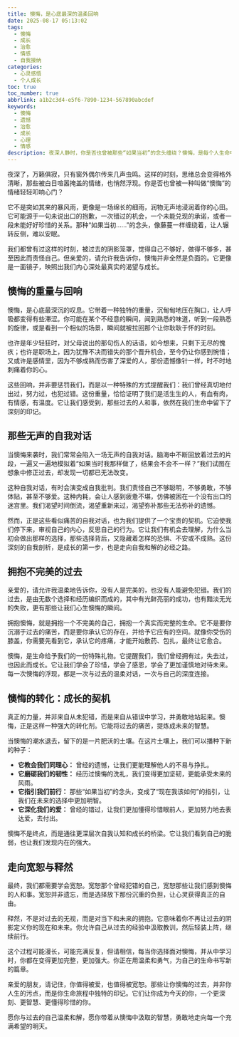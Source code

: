 ```yaml
---
title: 懊悔，是心底最深的温柔回响
date: 2025-08-17 05:13:02
tags:
  - 懊悔
  - 成长
  - 治愈
  - 情感
  - 自我接纳
categories:
  - 心灵感悟
  - 个人成长
toc: true
toc_number: true
abbrlink: a1b2c3d4-e5f6-7890-1234-567890abcdef
keywords:
  - 懊悔
  - 遗憾
  - 治愈
  - 成长
  - 心理
  - 情感
description: 夜深人静时，你是否也曾被那些“如果当初”的念头缠绕？懊悔，是每个人生命中都曾有过的沉重印记。它像一道无形的锁链，将我们困在过去。但请相信，这份沉重并非终点，而是通往内心深处、走向自我和解的温柔指引。本文将带你一同探索懊悔的真谛，学会如何拥抱它，并从中汲取力量，让每一次回望都成为成长的阶梯，最终走向释然与新生。
---
```


夜深了，万籁俱寂，只有窗外偶尔传来几声虫鸣。这样的时刻，思绪总会变得格外清晰，那些被白日喧嚣掩盖的情绪，也悄然浮现。你是否也曾被一种叫做“懊悔”的情绪轻轻叩响心门？

它不是突如其来的暴风雨，更像是一场绵长的细雨，润物无声地浸润着你的心田。它可能源于一句未说出口的抱歉，一次错过的机会，一个未能兑现的承诺，或者一段未能好好珍惜的关系。那种“如果当初……”的念头，像藤蔓一样缠绕着，让人辗转反侧，难以安眠。

我们都曾有过这样的时刻，被过去的阴影笼罩，觉得自己不够好，做得不够多，甚至因此而责怪自己。但亲爱的，请允许我告诉你，懊悔并非全然是负面的。它更像是一面镜子，映照出我们内心深处最真实的渴望与成长。

## 懊悔的重量与回响

懊悔，是心底最深沉的叹息。它带着一种独特的重量，沉甸甸地压在胸口，让人呼吸都变得有些滞涩。你可能在某个不经意的瞬间，闻到熟悉的味道，听到一段熟悉的旋律，或是看到一个相似的场景，瞬间就被拉回那个让你耿耿于怀的时刻。

也许是年少轻狂时，对父母说出的那句伤人的话语，如今想来，只剩下无尽的愧疚；也许是职场上，因为犹豫不决而错失的那个晋升机会，至今仍让你感到惋惜；又或许是感情里，因为不够成熟而伤害了深爱的人，那份遗憾像针一样，时不时地刺痛着你的心。

这些回响，并非要惩罚我们，而是以一种特殊的方式提醒我们：我们曾经真切地付出过，努力过，也犯过错。这份重量，恰恰证明了我们是活生生的人，有血有肉，有情感，有温度。它让我们感受到，那些过去的人和事，依然在我们生命中留下了深刻的印记。

## 那些无声的自我对话

当懊悔来袭时，我们常常会陷入一场无声的自我对话。脑海中不断回放着过去的片段，一遍又一遍地模拟着“如果当时我那样做了，结果会不会不一样？”我们试图在想象中修正过去，却发现一切都已无法改变。

这种自我对话，有时会演变成自我批判。我们责怪自己不够聪明，不够勇敢，不够体贴，甚至不够爱。这种内耗，会让人感到疲惫不堪，仿佛被困在一个没有出口的迷宫里。我们渴望时间倒流，渴望重新来过，渴望弥补那些无法弥补的遗憾。

然而，正是这些看似痛苦的自我对话，也为我们提供了一个宝贵的契机。它迫使我们停下来，审视自己的内心，反思自己的行为。它让我们有机会去理解，为什么当初会做出那样的选择，那些选择背后，又隐藏着怎样的恐惧、不安或不成熟。这份深刻的自我剖析，是成长的第一步，也是走向自我和解的必经之路。

## 拥抱不完美的过去

亲爱的，请允许我温柔地告诉你，没有人是完美的，也没有人能避免犯错。我们的过去，是由无数个选择和经历编织而成的，其中有光鲜亮丽的成功，也有黯淡无光的失败，更有那些让我们心生懊悔的瞬间。

拥抱懊悔，就是拥抱一个不完美的自己，拥抱一个真实而完整的生命。它不是要你沉溺于过去的痛苦，而是要你承认它的存在，并给予它应有的空间。就像你受伤的膝盖，你需要先看到它，承认它的疼痛，才能开始敷药、包扎，最终让它愈合。

懊悔，是生命给予我们的一份特殊礼物。它提醒我们，我们曾经拥有过，失去过，也因此而成长。它让我们学会了珍惜，学会了感恩，学会了更加谨慎地对待未来。每一次懊悔的浮现，都是一次与过去的温柔对话，一次与自己的深度连接。

## 懊悔的转化：成长的契机

真正的力量，并非来自从未犯错，而是来自从错误中学习，并勇敢地站起来。懊悔，正是这样一种强大的转化剂。它能将过去的痛苦，提炼成未来的智慧。

当懊悔的潮水退去，留下的是一片肥沃的土壤。在这片土壤上，我们可以播种下新的种子：
*   **它教会我们同理心：** 曾经的遗憾，让我们更能理解他人的不易与挣扎。
*   **它磨砺我们的韧性：** 经历过懊悔的洗礼，我们变得更加坚韧，更能承受未来的风雨。
*   **它指引我们前行：** 那些“如果当初”的念头，变成了“现在我该如何”的指引，让我们在未来的选择中更加明智。
*   **它深化我们的爱：** 曾经的错过，让我们更加懂得珍惜眼前人，更加努力地去表达爱，去付出。

懊悔不是终点，而是通往更深层次自我认知和成长的桥梁。它让我们看到自己的脆弱，也让我们发现内在的强大。

## 走向宽恕与释然

最终，我们都需要学会宽恕。宽恕那个曾经犯错的自己，宽恕那些让我们感到懊悔的人和事。宽恕并非遗忘，而是选择放下那份沉重的负担，让心灵获得真正的自由。

释然，不是对过去的无视，而是对当下和未来的拥抱。它意味着你不再让过去的阴影定义你的现在和未来。你允许自己从过去的经验中汲取教训，然后轻装上阵，继续前行。

这个过程可能漫长，可能充满反复，但请相信，每当你选择面对懊悔，并从中学习时，你都在变得更加完整，更加强大。你正在用温柔和勇气，为自己的生命书写新的篇章。

亲爱的朋友，请记住，你值得被爱，也值得被宽恕。那些让你懊悔的过去，并非你人生的污点，而是你生命旅程中独特的印记。它们让你成为今天的你，一个更深刻、更智慧、更懂得珍惜的你。

愿你与过去的自己温柔和解，愿你带着从懊悔中汲取的智慧，勇敢地走向每一个充满希望的明天。